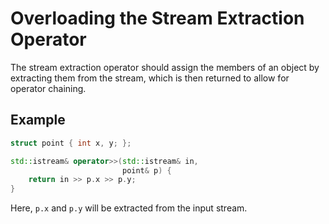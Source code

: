 # Overloading the Stream Extraction Operator

The stream extraction operator should assign the members of an object
by extracting them from the stream, which is then returned to allow for operator chaining.

## Example
```cpp
struct point { int x, y; };

std::istream& operator>>(std::istream& in,
                         point& p) {
    return in >> p.x >> p.y;
}
```
Here, `p.x` and `p.y` will be extracted from the input stream.